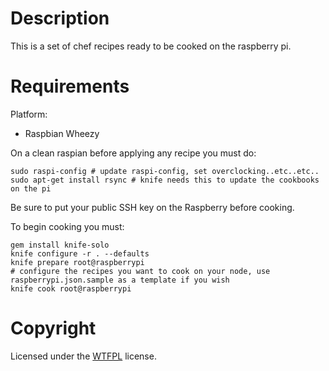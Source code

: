 Description
===========

This is a set of chef recipes ready to be cooked on the raspberry pi.

Requirements
============

Platform:

* Raspbian Wheezy

On a clean raspian before applying any recipe you must do:
```
sudo raspi-config # update raspi-config, set overclocking..etc..etc..
sudo apt-get install rsync # knife needs this to update the cookbooks on the pi
```
Be sure to put your public SSH key on the Raspberry before cooking.

To begin cooking you must:
```
gem install knife-solo
knife configure -r . --defaults
knife prepare root@raspberrypi
# configure the recipes you want to cook on your node, use raspberrypi.json.sample as a template if you wish
knife cook root@raspberrypi
```
Copyright
============

Licensed under the [WTFPL](http://en.wikipedia.org/wiki/WTFPL "Do What The Fuck You Want To Public License") license.
